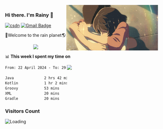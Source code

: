 <img  align='right' height="150" src="https://github.com/LikeRainDay/LikeRainDay/blob/master/pic/img_rain_1.gif?raw=true">



### Hi there. I'm Rainy :lemon:

[![csdn](https://img.shields.io/badge/-csdn-c14438?style=flat-square&logo=c&logoColor=white)](https://blog.csdn.net/qq_15807167)
[![Gmail Badge](https://img.shields.io/badge/-gmail-c14438?style=flat-square&logo=Gmail&logoColor=white&link=mailto:houshuai0816@gmail.com)](mailto:houshuai0816@gmail.com)

🚀Welcome to the rain planet🌎

<center>
<img align='center'  src="https://source.unsplash.com/user/rainyhehe/likes">
</center>

📊 **This week I spent my time on**

<img align='right'   width="300" src="https://github-readme-stats.vercel.app/api?username=LikeRainDay&show_icons=true&title_color=fff&icon_color=79ff97&text_color=9f9f9f&bg_color=151515&count_private=true">

<!--START_SECTION:waka-->

```txt
From: 22 April 2024 - To: 29 April 2024

Java              2 hrs 42 mins   ███████████░░░░░░░░░░░░░░   44.18 %
Kotlin            1 hr 2 mins     ████▒░░░░░░░░░░░░░░░░░░░░   17.07 %
Groovy            53 mins         ███▓░░░░░░░░░░░░░░░░░░░░░   14.60 %
XML               20 mins         █▒░░░░░░░░░░░░░░░░░░░░░░░   05.68 %
Gradle            20 mins         █▒░░░░░░░░░░░░░░░░░░░░░░░   05.48 %
```

<!--END_SECTION:waka-->

### Visitors Count
<img align="left" src = "https://profile-counter.glitch.me/LikeRainDay/count.svg" alt ="Loading">
